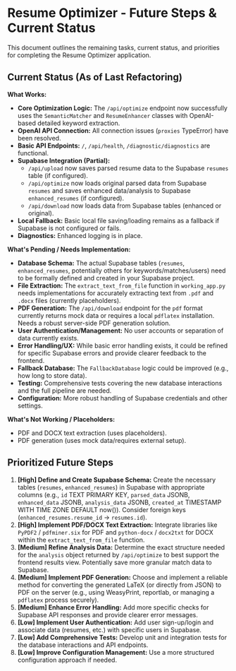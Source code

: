 # Resume Optimizer - Future Steps & Current Status

This document outlines the remaining tasks, current status, and priorities for completing the Resume Optimizer application.

## Current Status (As of Last Refactoring)

**What Works:**

*   **Core Optimization Logic:** The `/api/optimize` endpoint now successfully uses the `SemanticMatcher` and `ResumeEnhancer` classes with OpenAI-based detailed keyword extraction.
*   **OpenAI API Connection:** All connection issues (`proxies` TypeError) have been resolved.
*   **Basic API Endpoints:** `/`, `/api/health`, `/diagnostic/diagnostics` are functional.
*   **Supabase Integration (Partial):**
    *   `/api/upload` now saves parsed resume data to the Supabase `resumes` table (if configured).
    *   `/api/optimize` now loads original parsed data from Supabase `resumes` and saves enhanced data/analysis to Supabase `enhanced_resumes` (if configured).
    *   `/api/download` now loads data from Supabase tables (enhanced or original).
*   **Local Fallback:** Basic local file saving/loading remains as a fallback if Supabase is not configured or fails.
*   **Diagnostics:** Enhanced logging is in place.

**What's Pending / Needs Implementation:**

*   **Database Schema:** The actual Supabase tables (`resumes`, `enhanced_resumes`, potentially others for keywords/matches/users) need to be formally defined and created in your Supabase project.
*   **File Extraction:** The `extract_text_from_file` function in `working_app.py` needs implementations for accurately extracting text from `.pdf` and `.docx` files (currently placeholders).
*   **PDF Generation:** The `/api/download` endpoint for the `pdf` format currently returns mock data or requires a local `pdflatex` installation. Needs a robust server-side PDF generation solution.
*   **User Authentication/Management:** No user accounts or separation of data currently exists.
*   **Error Handling/UX:** While basic error handling exists, it could be refined for specific Supabase errors and provide clearer feedback to the frontend.
*   **Fallback Database:** The `FallbackDatabase` logic could be improved (e.g., how long to store data).
*   **Testing:** Comprehensive tests covering the new database interactions and the full pipeline are needed.
*   **Configuration:** More robust handling of Supabase credentials and other settings.

**What's Not Working / Placeholders:**

*   PDF and DOCX text extraction (uses placeholders).
*   PDF generation (uses mock data/requires external setup).

## Prioritized Future Steps

1.  **[High] Define and Create Supabase Schema:** Create the necessary tables (`resumes`, `enhanced_resumes`) in Supabase with appropriate columns (e.g., `id` TEXT PRIMARY KEY, `parsed_data` JSONB, `enhanced_data` JSONB, `analysis_data` JSONB, `created_at` TIMESTAMP WITH TIME ZONE DEFAULT now()). Consider foreign keys (`enhanced_resumes.resume_id` -> `resumes.id`).
2.  **[High] Implement PDF/DOCX Text Extraction:** Integrate libraries like `PyPDF2` / `pdfminer.six` for PDF and `python-docx` / `docx2txt` for DOCX within the `extract_text_from_file` function.
3.  **[Medium] Refine Analysis Data:** Determine the exact structure needed for the `analysis` object returned by `/api/optimize` to best support the frontend results view. Potentially save more granular match data to Supabase.
4.  **[Medium] Implement PDF Generation:** Choose and implement a reliable method for converting the generated LaTeX (or directly from JSON) to PDF on the server (e.g., using WeasyPrint, reportlab, or managing a `pdflatex` process securely).
5.  **[Medium] Enhance Error Handling:** Add more specific checks for Supabase API responses and provide clearer error messages.
6.  **[Low] Implement User Authentication:** Add user sign-up/login and associate data (resumes, etc.) with specific users in Supabase.
7.  **[Low] Add Comprehensive Tests:** Develop unit and integration tests for the database interactions and API endpoints.
8.  **[Low] Improve Configuration Management:** Use a more structured configuration approach if needed. 